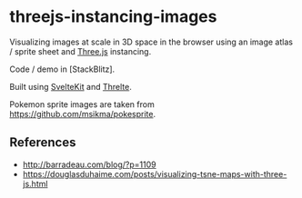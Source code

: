 # threejs-instancing-images
Visualizing images at scale in 3D space in the browser using an image atlas / sprite sheet and [Three.js](https://threejs.org/) instancing.

Code / demo in [StackBlitz].

Built using [SvelteKit](https://kit.svelte.dev/) and [Threlte](https://threlte.xyz/).

Pokemon sprite images are taken from https://github.com/msikma/pokesprite.

## References
- http://barradeau.com/blog/?p=1109
- https://douglasduhaime.com/posts/visualizing-tsne-maps-with-three-js.html